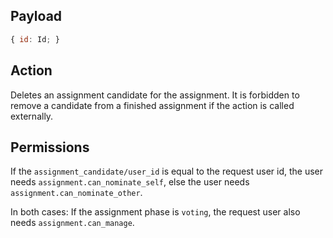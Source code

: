 ## Payload
```js
{ id: Id; }
```

## Action
Deletes an assignment candidate for the assignment. It is forbidden to remove a candidate from a finished assignment if the action is called externally.

## Permissions
If the `assignment_candidate/user_id` is equal to the request user id, the user needs `assignment.can_nominate_self`, else the user needs `assignment.can_nominate_other`.

In both cases: If the assignment phase is `voting`, the request user also needs `assignment.can_manage`.
